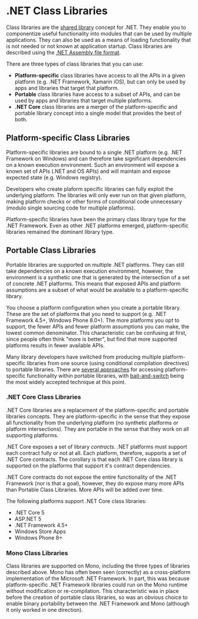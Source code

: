 .NET Class Libraries
====================

Class libraries are the [shared library](http://en.wikipedia.org/wiki/Library_%28computing%29#Shared_libraries) concept for .NET.
They enable you to componentize useful functionality into modules that can be used by multiple applications.
They can also be used as a means of loading functionality that is not needed or not known at application startup.
Class libraries are described using the [.NET Assembly file format](assembly-format.md).

There are three types of class libraries that you can use:

- **Platform-specific** class libraries have access to all the APIs in a given platform (e.g. .NET Framework, Xamarin iOS), but can only be used by apps and libraries that target that platform.
- **Portable** class libraries have access to a subset of APIs, and can be used by apps and libraries that target multiple platforms.
- **.NET Core** class libraries are a merger of the platform-specific and portable library concept into a single model that provides the best of both.

Platform-specific Class Libraries
----------------------------------

Platform-specific libraries are bound to a single .NET platform (e.g. .NET Framework on Windows) and can therefore take significant dependencies on a known execution environment.
Such an environment will expose a known set of APIs (.NET and OS APIs) and will maintain and expose expected state (e.g. Windows registry).

Developers who create plaform specific libraries can fully exploit the underlying platform.
The libraries will only ever run on that given platform, making platform checks or other forms of conditional code unnecessary (modulo single sourcing code for multiple platforms).

Platform-specific libraries have been the primary class library type for the .NET Framework.
Even as other .NET platforms emerged, platform-specific libraries remained the dominant library type.

Portable Class Libraries
------------------------

Portable libraries are supported on multiple .NET platforms.
They can still take dependencies on a known execution environment, however, the environment is a synthetic one that is generated by the intersection of a set of concrete .NET platforms.
This means that exposed APIs and platform assumptions are a subset of what would be available to a platform-specific library.

You choose a platform configuration when you create a portable library.
These are the set of platforms that you need to support (e.g. .NET Framework 4.5+, Windows Phone 8.0+).
The more platforms you opt to support, the fewer APIs and fewer platform assumptions you can make, the lowest common denominator.
This characteristic can be confusing at first, since people often think "more is better", but find that more supported platforms results in fewer available APIs.

Many library developers have switched from producing multiple platform-specific libraries from one source (using conditional compilation directives) to portable libraries.
There are [several approaches](http://blog.stephencleary.com/2012/11/portable-class-library-enlightenment.html) for accessing platform-specific functionality within portable libraries,
with [bait-and-switch](http://log.paulbetts.org/the-bait-and-switch-pcl-trick/) being the most widely accepted technique at this point.

### .NET Core Class Libraries

.NET Core libraries are a replacement of the platform-specific and portable libraries concepts.
They are platform-specific in the sense that they expose all functionality from the underlying platform (no synthetic platforms or platform intersections).
They are portable in the sense that they work on all supporting platforms.

.NET Core exposes a set of library *contracts*.
.NET platforms must support each contract fully or not at all. Each platform, therefore, supports a set of .NET Core contracts.
The corollary is that each .NET Core class library is supported on the platforms that support it's contract dependencies.

.NET Core contracts do not expose the entire functionality of the .NET Framework (nor is that a goal), however, they do expose many more APIs than Portable Class Libraries.
More APIs will be added over time.

The following platforms support .NET Core class libraries:

- .NET Core 5
- ASP.NET 5
- .NET Framework 4.5+
- Windows Store Apps
- Windows Phone 8+

### Mono Class Libraries

Class libraries are supported on Mono, including the three types of libraries described above.
Mono has often been seen (correctly) as a cross-platform implementation of the Microsoft .NET Framework.
In part, this was because platform-specific .NET Framework libraries could run on the Mono runtime without modification or re-compilation.
This characteristic was in place before the creation of portable class libraries, so was an obvious choice to enable binary portability between the .NET Framework and Mono (although it only worked in one direction).
